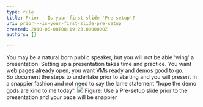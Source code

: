 ```yaml
---
type: rule
title: Prior - Is your first slide 'Pre-setup'?
uri: prior---is-your-first-slide-pre-setup
created: 2010-06-08T08:19:23.0000000Z
authors: []

---
```


 You may be a natural born public speaker, but you will not be able 'wing' a presentation. Setting up a presentation takes time and practice. You want web pages already open, you want VMs ready and demos good to go.<br> 
So document the steps to undertake prior to starting and you will present in a snappier fashion and not need to say the lame statement "hope the demo gods are kind to me today".
![](/PublishingImages/preslide.gif) Figure: Use a Pre-setup slide prior to the presentation and your pace will be snappier
